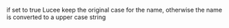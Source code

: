if set to true Lucee keep the original case for the name, otherwise the name is converted to a upper case string

